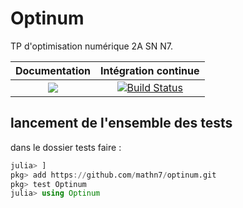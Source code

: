 # Optinum
TP d'optimisation numérique 2A SN N7.

| **Documentation** | **Intégration continue** |
|:-----------------:|:------------------------:|
| [![](https://img.shields.io/badge/docs-dev-blue.svg)](https://mathn7.github.io/optinum) |[![Build Status](https://travis-ci.com/mathn7/optinum.svg?token=7MnuezU9siusbUxpxFBx&branch=master)](https://travis-ci.com/mathn7/optinum)|


## lancement de l'ensemble des tests
dans le dossier tests faire :

```julia
julia> ]
pkg> add https://github.com/mathn7/optinum.git
pkg> test Optinum
julia> using Optinum
```
